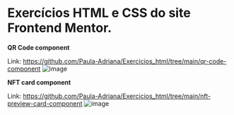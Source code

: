 # Exercícios HTML e CSS do site Frontend Mentor.

**QR Code component** 

Link: https://github.com/Paula-Adriana/Exercicios_html/tree/main/qr-code-component
![image](https://user-images.githubusercontent.com/85121210/158364246-936d3fbe-0cd3-4380-8e17-f8654527a13a.png)

**NFT card component**

Link: https://github.com/Paula-Adriana/Exercicios_html/tree/main/nft-preview-card-component
![image](https://user-images.githubusercontent.com/85121210/158365130-714bf665-2736-4805-871e-40e5eba76eb3.png)
